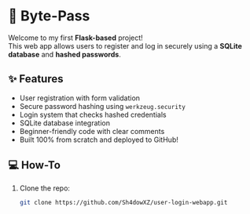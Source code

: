 # 🔐 Byte-Pass

Welcome to my first **Flask-based** project! <br>
This web app allows users to register and log in securely using a **SQLite database** and **hashed passwords**.

## ✨ Features

-  User registration with form validation
-  Secure password hashing using `werkzeug.security`
-  Login system that checks hashed credentials
-  SQLite database integration
-  Beginner-friendly code with clear comments
-  Built 100% from scratch and deployed to GitHub!

## 💻 How-To

1. Clone the repo:
   ```bash
   git clone https://github.com/Sh4dowXZ/user-login-webapp.git
